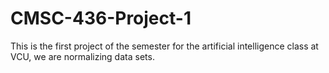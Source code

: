 # CMSC-436-Project-1
This is the first project of the semester for the artificial intelligence class at VCU, we are normalizing data sets.
